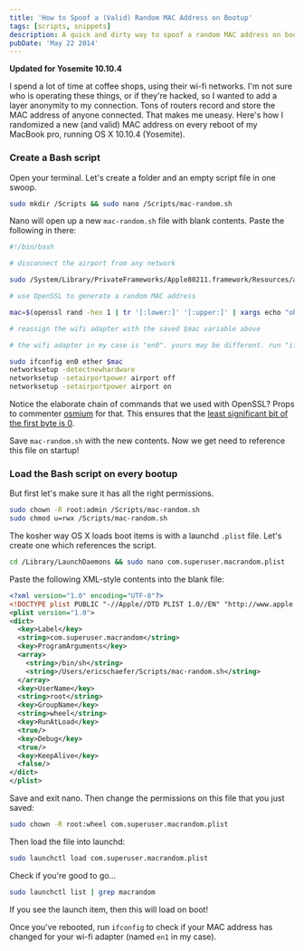```yaml
---
title: 'How to Spoof a (Valid) Random MAC Address on Bootup'
tags: [scripts, snippets]
description: A quick and dirty way to spoof a random MAC address on bootup.
pubDate: 'May 22 2014'
---
```


**Updated for Yosemite 10.10.4**

I spend a lot of time at coffee shops, using their wi-fi networks. I'm not sure who is operating these things, or if they're hacked, so I wanted to add a layer anonymity to my connection. Tons of routers record and store the MAC address of anyone connected. That makes me uneasy. Here's how I randomized a new (and valid) MAC address on every reboot of my MacBook pro, running OS X 10.10.4 (Yosemite).

### Create a Bash script

Open your terminal. Let's create a folder and an empty script file in one swoop.

```bash
sudo mkdir /Scripts && sudo nano /Scripts/mac-random.sh
```

Nano will open up a new `mac-random.sh` file with blank contents. Paste the following in there:

```bash
#!/bin/bash

# disconnect the airport from any network

sudo /System/Library/PrivateFrameworks/Apple80211.framework/Resources/airport -z

# use OpenSSL to generate a random MAC address

mac=$(openssl rand -hex 1 | tr '[:lower:]' '[:upper:]' | xargs echo "obase=2;ibase=16;" | bc | cut -c1-6 | sed 's/$/00/' | xargs echo "obase=16;ibase=2;" | bc | sed "s/$/:$(openssl rand -hex 5 | sed 's/\(..\)/\1:/g; s/.$//' | tr '[:lower:]' '[:upper:]')/" )

# reassign the wifi adapter with the saved $mac variable above

# the wifi adapter in my case is "en0". yours may be different. run "ifconfig" to find yours.

sudo ifconfig en0 ether $mac
networksetup -detectnewhardware
networksetup -setairportpower airport off
networksetup -setairportpower airport on

```

Notice the elaborate chain of commands that we used with OpenSSL? Props to commenter [osmium](http://osxdaily.com/2012/03/01/change-mac-address-os-x/#comment-384258) for that. This ensures that the [least significant bit of the first byte is 0](https://en.wikipedia.org/wiki/MAC_address#Address_details).

Save `mac-random.sh` with the new contents. Now we get need to reference this file on startup!

### Load the Bash script on every bootup

But first let's make sure it has all the right permissions.

```bash
sudo chown -R root:admin /Scripts/mac-random.sh
sudo chmod u=rwx /Scripts/mac-random.sh
```

The kosher way OS X loads boot items is with a launchd `.plist` file. Let's create one which references the script.

```bash
cd /Library/LaunchDaemons && sudo nano com.superuser.macrandom.plist
```

Paste the following XML-style contents into the blank file:

```xml
<?xml version="1.0" encoding="UTF-8"?>
<!DOCTYPE plist PUBLIC "-//Apple//DTD PLIST 1.0//EN" "http://www.apple.com/DTDs/PropertyList-1.0.dtd">
<plist version="1.0">
<dict>
  <key>Label</key>
  <string>com.superuser.macrandom</string>
  <key>ProgramArguments</key>
  <array>
    <string>/bin/sh</string>
    <string>/Users/ericschaefer/Scripts/mac-random.sh</string>
  </array>
  <key>UserName</key>
  <string>root</string>
  <key>GroupName</key>
  <string>wheel</string>
  <key>RunAtLoad</key>
  <true/>
  <key>Debug</key>
  <true/>
  <key>KeepAlive</key>
  <false/>
</dict>
</plist>
```

Save and exit nano. Then change the permissions on this file that you just saved:

```bash
sudo chown -R root:wheel com.superuser.macrandom.plist
```

Then load the file into launchd:

```bash
sudo launchctl load com.superuser.macrandom.plist
```

Check if you're good to go...

```bash
sudo launchctl list | grep macrandom
```

If you see the launch item, then this will load on boot!

Once you've rebooted, run `ifconfig` to check if your MAC address has changed for your wi-fi adapter (named `en1` in my case).
